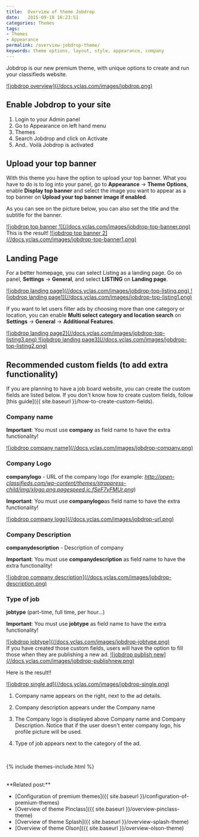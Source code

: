 ```yaml
---
title:  Overview of theme Jobdrop
date:   2015-09-18 16:23:51
categories: Themes
tags:
- Themes
- Appearance
permalink: /overview-jobdrop-theme/
keywords: theme options, layout, style, appearance, company
---
```

Jobdrop is our new premium theme, with unique options to create and run your classifieds website.

<a href="//docs.yclas.com/images/jobdrop.png" class="thumbnail gallery-item" data-gallery>
![jobdrop overview](//docs.yclas.com/images/jobdrop.png)
</a>


## Enable Jobdrop to your site 

1. Login to your Admin panel
2. Go to Appearance on left hand menu
3. Themes
4. Search Jobdrop and click on Activate
5. And.. Voilà Jobdrop is activated

## Upload your top banner

With this theme you have the option to upload your top banner. What you have to do is to log into your panel, go to **Appearance** -> **Theme Options**, enable **Display top banner** and select the image you want to appear as a top banner on **Upload your top banner image if enabled**. 

As you can see on the picture below, you can also set the title and the subtitle for the banner.

<a href="//docs.yclas.com/images/jobdrop-top-banner.png" class="thumbnail gallery-item" data-gallery>
![jobdrop top banner 1](//docs.yclas.com/images/jobdrop-top-banner.png)
</a>

<br>
This is the result!

<a href="//docs.yclas.com/images/jobdrop-top-banner1.png" class="thumbnail gallery-item" data-gallery>
![jobdrop top banner 2](//docs.yclas.com/images/jobdrop-top-banner1.png)
</a>

## Landing Page

For a better homepage, you can select Listing as a landing page. Go on panel, **Settings** -> **General**, and select **LISTING** on **Landing page**.

<a href="//docs.yclas.com/images/jobdrop-top-listing.png" class="thumbnail gallery-item" data-gallery>
![jobdrop landing page](//docs.yclas.com/images/jobdrop-top-listing.png)
</a>

<a href="//docs.yclas.com/images/jobdrop-top-listing1.png" class="thumbnail gallery-item" data-gallery>
![jobdrop landing page1](//docs.yclas.com/images/jobdrop-top-listing1.png)
</a>

If you want to let users filter ads by choosing more than one category or location, you can enable **Multi select category and location search** on **Settings** -> **General** -> **Additional Features**.

<a href="//docs.yclas.com/images/jobdrop-top-listing3.png" class="thumbnail gallery-item" data-gallery>
![jobdrop landing page2](//docs.yclas.com/images/jobdrop-top-listing3.png)
</a>

<a href="//docs.yclas.com/images/jobdrop-top-listing2.png" class="thumbnail gallery-item" data-gallery>
![jobdrop landing page3](//docs.yclas.com/images/jobdrop-top-listing2.png)
</a>

## Recommended custom fields (to add extra functionality)

If you are planning to have a job board website, you can create the custom fields are listed below. If you don't know how to create custom fields, follow [this guide]({{ site.baseurl }}/how-to-create-custom-fields).


### Company name​

**Important**: You must use **company​** as field name to have the extra functionality!

<a href="//docs.yclas.com/images/jobdrop-company.png" class="thumbnail gallery-item" data-gallery>
![jobdrop company name](//docs.yclas.com/images/jobdrop-company.png)
</a>

<br>

### Company Logo

**companylogo​** - URL of the company logo​ (for example: _http://open-classifieds.com/wp-content/themes/strappress-child/img/xlogo.png.pagespeed.ic.fSeF7vFMUr.png_)

**Important**: You must use **companylogo​** as field name to have the extra functionality!

<a href="//docs.yclas.com/images/jobdrop-url.png" class="thumbnail gallery-item" data-gallery>
![jobdrop company logo](//docs.yclas.com/images/jobdrop-url.png)
</a>

<br>

### Company Description

**companydescription​** - Description of company​

**Important**: You must use **companydescription​** as field name to have the extra functionality!

<a href="//docs.yclas.com/images/jobdrop-description.png" class="thumbnail gallery-item" data-gallery>
![jobdrop company description](//docs.yclas.com/images/jobdrop-description.png)
</a>

<br>

### Type of job

**jobtype** (part-time, full time, per hour...)​​

**Important**: You must use **jobtype** as field name to have the extra functionality!

<a href="//docs.yclas.com/images/jobdrop-jobtype.png" class="thumbnail gallery-item" data-gallery>
![jobdrop jobtype](//docs.yclas.com/images/jobdrop-jobtype.png)
</a>

<br>
If you have created those custom fields, users will have the option to fill those when they are publishing a new ad.

<a href="//docs.yclas.com/images/jobdrop-publishnew.png" class="thumbnail gallery-item" data-gallery>
![jobdrop publish new](//docs.yclas.com/images/jobdrop-publishnew.png)
</a>

<br>

Here is the result!!

<a href="//docs.yclas.com/images/jobdrop-single.png" class="thumbnail gallery-item" data-gallery>
![jobdrop single ad](//docs.yclas.com/images/jobdrop-single.png)
</a>


1. Company name appears on the right, next to the ad details.

2. Company description appears under the Company name

3. The Company logo is displayed above Company name and Company Description. Notice that if the user doesn't enter company logo, his profile picture will be used.

4. Type of job appears next to the category of the ad.

<br>

{% include themes-include.html %}

<br>
**Related post:**

* [Configuration of premium themes]({{ site.baseurl }}/configuration-of-premium-themes)
* [Overview of theme Pinclass]({{ site.baseurl }}/overview-pinclass-theme)
* [Overview of theme Splash]({{ site.baseurl }}/overview-splash-theme)
* [Overview of theme Olson]({{ site.baseurl }}/overview-olson-theme)
















